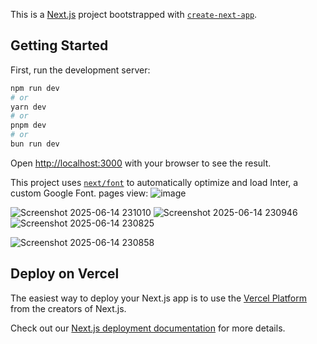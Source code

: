 This is a [Next.js](https://nextjs.org/) project bootstrapped with [`create-next-app`](https://github.com/vercel/next.js/tree/canary/packages/create-next-app).

## Getting Started

First, run the development server:

```bash
npm run dev
# or
yarn dev
# or
pnpm dev
# or
bun run dev
```

Open [http://localhost:3000](http://localhost:3000) with your browser to see the result.



This project uses [`next/font`](https://nextjs.org/docs/basic-features/font-optimization) to automatically optimize and load Inter, a custom Google Font.
pages view:
![image](https://github.com/user-attachments/assets/bf5f7a1b-3814-4031-a565-a12acaaeb4c5)

![Screenshot 2025-06-14 231010](https://github.com/user-attachments/assets/ea6229b1-c36f-400a-abaf-608fa2cd9944)
![Screenshot 2025-06-14 230946](https://github.com/user-attachments/assets/93e8378f-f2bb-4178-9698-649b5b9286cc)
![Screenshot 2025-06-14 230825](https://github.com/user-attachments/assets/cf871dfb-d57b-4093-9da8-4a4405554edd)

![Screenshot 2025-06-14 230858](https://github.com/user-attachments/assets/77df1cd3-f7ed-4a1b-ad9c-36d69cca068c)


## Deploy on Vercel

The easiest way to deploy your Next.js app is to use the [Vercel Platform](https://vercel.com/new?utm_medium=default-template&filter=next.js&utm_source=create-next-app&utm_campaign=create-next-app-readme) from the creators of Next.js.

Check out our [Next.js deployment documentation](https://nextjs.org/docs/deployment) for more details.
